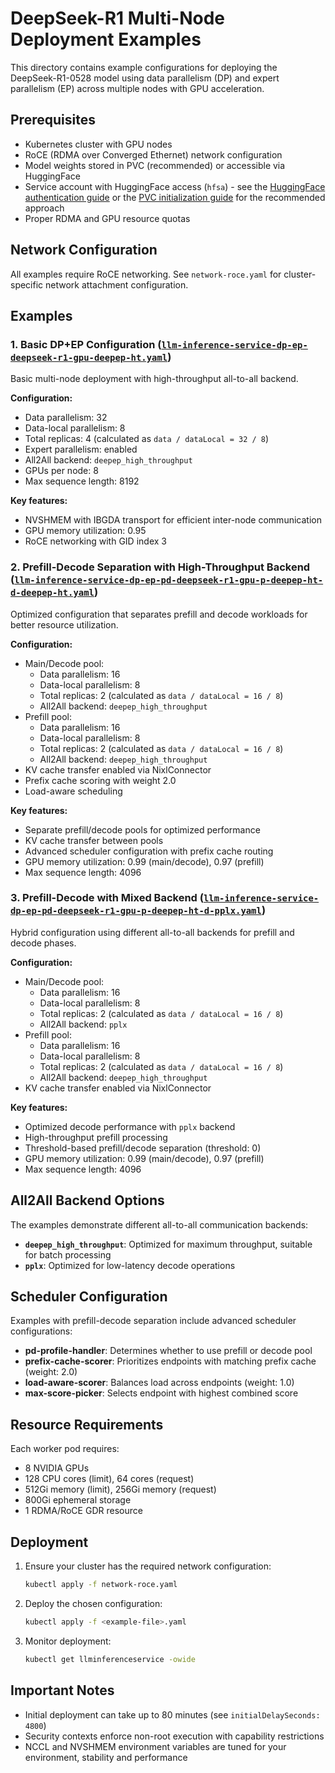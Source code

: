 # DeepSeek-R1 Multi-Node Deployment Examples

This directory contains example configurations for deploying the DeepSeek-R1-0528 model using data parallelism (DP) and
expert parallelism (EP) across multiple nodes with GPU acceleration.

## Prerequisites

- Kubernetes cluster with GPU nodes
- RoCE (RDMA over Converged Ethernet) network configuration
- Model weights stored in PVC (recommended) or accessible via HuggingFace
- Service account with HuggingFace access (`hfsa`) - see
  the [HuggingFace authentication guide](https://kserve.github.io/website/docs/model-serving/storage/providers/hf?_highlight=hf_toke#private-hugging-face-models)
  or the [PVC initialization guide](./../../../storage/pvc-init) for the recommended approach
- Proper RDMA and GPU resource quotas

## Network Configuration

All examples require RoCE networking. See `network-roce.yaml` for cluster-specific network attachment configuration.

## Examples

### 1. Basic DP+EP Configuration ([`llm-inference-service-dp-ep-deepseek-r1-gpu-deepep-ht.yaml`](llm-inference-service-dp-ep-deepseek-r1-gpu-deepep-ht.yaml))

Basic multi-node deployment with high-throughput all-to-all backend.

**Configuration:**

- Data parallelism: 32
- Data-local parallelism: 8
- Total replicas: 4 (calculated as `data / dataLocal = 32 / 8`)
- Expert parallelism: enabled
- All2All backend: `deepep_high_throughput`
- GPUs per node: 8
- Max sequence length: 8192

**Key features:**

- NVSHMEM with IBGDA transport for efficient inter-node communication
- GPU memory utilization: 0.95
- RoCE networking with GID index 3

### 2. Prefill-Decode Separation with High-Throughput Backend ([`llm-inference-service-dp-ep-pd-deepseek-r1-gpu-p-deepep-ht-d-deepep-ht.yaml`](llm-inference-service-dp-ep-pd-deepseek-r1-gpu-p-deepep-ht-d-deepep-ht.yaml))

Optimized configuration that separates prefill and decode workloads for better resource utilization.

**Configuration:**

- Main/Decode pool:
    - Data parallelism: 16
    - Data-local parallelism: 8
    - Total replicas: 2 (calculated as `data / dataLocal = 16 / 8`)
    - All2All backend: `deepep_high_throughput`
- Prefill pool:
    - Data parallelism: 16
    - Data-local parallelism: 8
    - Total replicas: 2 (calculated as `data / dataLocal = 16 / 8`)
    - All2All backend: `deepep_high_throughput`
- KV cache transfer enabled via NixlConnector
- Prefix cache scoring with weight 2.0
- Load-aware scheduling

**Key features:**

- Separate prefill/decode pools for optimized performance
- KV cache transfer between pools
- Advanced scheduler configuration with prefix cache routing
- GPU memory utilization: 0.99 (main/decode), 0.97 (prefill)
- Max sequence length: 4096

### 3. Prefill-Decode with Mixed Backend ([`llm-inference-service-dp-ep-pd-deepseek-r1-gpu-p-deepep-ht-d-pplx.yaml`](llm-inference-service-dp-ep-pd-deepseek-r1-gpu-p-deepep-ht-d-pplx.yaml))

Hybrid configuration using different all-to-all backends for prefill and decode phases.

**Configuration:**

- Main/Decode pool:
    - Data parallelism: 16
    - Data-local parallelism: 8
    - Total replicas: 2 (calculated as `data / dataLocal = 16 / 8`)
    - All2All backend: `pplx`
- Prefill pool:
    - Data parallelism: 16
    - Data-local parallelism: 8
    - Total replicas: 2 (calculated as `data / dataLocal = 16 / 8`)
    - All2All backend: `deepep_high_throughput`
- KV cache transfer enabled via NixlConnector

**Key features:**

- Optimized decode performance with `pplx` backend
- High-throughput prefill processing
- Threshold-based prefill/decode separation (threshold: 0)
- GPU memory utilization: 0.99 (main/decode), 0.97 (prefill)
- Max sequence length: 4096

## All2All Backend Options

The examples demonstrate different all-to-all communication backends:

- **`deepep_high_throughput`**: Optimized for maximum throughput, suitable for batch processing
- **`pplx`**: Optimized for low-latency decode operations

## Scheduler Configuration

Examples with prefill-decode separation include advanced scheduler configurations:

- **pd-profile-handler**: Determines whether to use prefill or decode pool
- **prefix-cache-scorer**: Prioritizes endpoints with matching prefix cache (weight: 2.0)
- **load-aware-scorer**: Balances load across endpoints (weight: 1.0)
- **max-score-picker**: Selects endpoint with highest combined score

## Resource Requirements

Each worker pod requires:

- 8 NVIDIA GPUs
- 128 CPU cores (limit), 64 cores (request)
- 512Gi memory (limit), 256Gi memory (request)
- 800Gi ephemeral storage
- 1 RDMA/RoCE GDR resource

## Deployment

1. Ensure your cluster has the required network configuration:
   ```bash
   kubectl apply -f network-roce.yaml
   ```

2. Deploy the chosen configuration:
   ```bash
   kubectl apply -f <example-file>.yaml
   ```

3. Monitor deployment:
   ```bash
   kubectl get llminferenceservice -owide
   ```

## Important Notes

- Initial deployment can take up to 80 minutes (see `initialDelaySeconds: 4800`)
- Security contexts enforce non-root execution with capability restrictions
- NCCL and NVSHMEM environment variables are tuned for your environment, stability and performance
